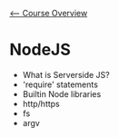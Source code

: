 [<-- Course Overview](../../1-Overview/overview.md)
# NodeJS
* What is Serverside JS?
* 'require' statements
* Builtin Node libraries
 * http/https
 * fs
 * argv